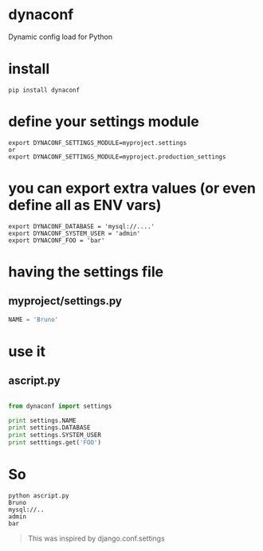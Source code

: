 # dynaconf
Dynamic config load for Python


# install
```
pip install dynaconf
```

# define your settings module

```
export DYNACONF_SETTINGS_MODULE=myproject.settings
or
export DYNACONF_SETTINGS_MODULE=myproject.production_settings
```

# you can export extra values (or even define all as ENV vars)

```
export DYNACONF_DATABASE = 'mysql://....'
export DYNACONF_SYSTEM_USER = 'admin'
export DYNACONF_FOO = 'bar'
```

# having the settings file

## myproject/settings.py
```python
NAME = 'Bruno'
```

# use it

## ascript.py
```python

from dynaconf import settings

print settings.NAME
print settings.DATABASE
print settings.SYSTEM_USER
print setttings.get('FOO')
```

# So

```
python ascript.py
Bruno
mysql://..
admin
bar
```

> This was inspired by django.conf.settings
